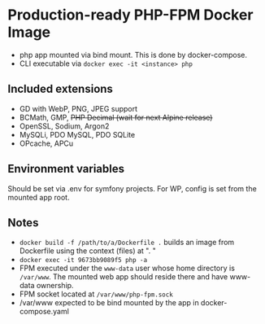 # Production-ready PHP-FPM Docker Image

- php app mounted via bind mount. This is done by docker-compose.
- CLI executable via `docker exec -it <instance> php`

## Included extensions
- GD with WebP, PNG, JPEG support
- BCMath, GMP, ~~PHP Decimal (wait for next Alpine release)~~
- OpenSSL, Sodium, Argon2
- MySQLi, PDO MySQL, PDO SQLite
- OPcache, APCu

## Environment variables
Should be set via .env for symfony projects. For WP, config is set from the mounted app root.

## Notes
- `docker build -f /path/to/a/Dockerfile .` builds an image from Dockerfile using the context (files) at ". "
- `docker exec -it 9673bb9089f5 php -a`
- FPM executed under the `www-data` user whose home directory is `/var/www`. The mounted web app should reside there and have www-data ownership.
- FPM socket located at `/var/www/php-fpm.sock`
- /var/www expected to be bind mounted by the app in docker-compose.yaml
